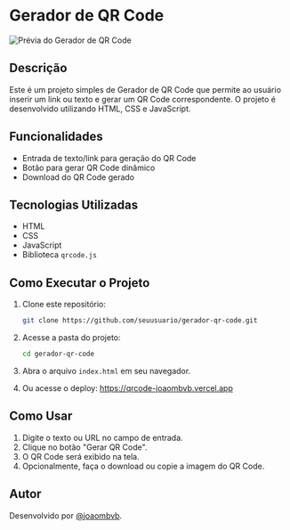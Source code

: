 # Gerador de QR Code

![Prévia do Gerador de QR Code]([screenshot.png](https://media.licdn.com/dms/image/v2/D4D22AQF_DgZaL1Wlrw/feedshare-shrink_2048_1536/B4DZWmWsb4GkAo-/0/1742252725634?e=1745452800&v=beta&t=bkx2BOU6ES6r4BSwDkzvZWJh5Tk0Me2HmRlBh9DFf3w))


## Descrição
Este é um projeto simples de Gerador de QR Code que permite ao usuário inserir um link ou texto e gerar um QR Code correspondente. O projeto é desenvolvido utilizando HTML, CSS e JavaScript.

## Funcionalidades
- Entrada de texto/link para geração do QR Code
- Botão para gerar QR Code dinâmico
- Download do QR Code gerado

## Tecnologias Utilizadas
- HTML
- CSS
- JavaScript
- Biblioteca `qrcode.js`

## Como Executar o Projeto
1. Clone este repositório:
   ```sh
   git clone https://github.com/seuusuario/gerador-qr-code.git
   ```
2. Acesse a pasta do projeto:
   ```sh
   cd gerador-qr-code
   ```
3. Abra o arquivo `index.html` em seu navegador.

4. Ou acesse o deploy: https://qrcode-joaombvb.vercel.app

## Como Usar
1. Digite o texto ou URL no campo de entrada.
2. Clique no botão "Gerar QR Code".
3. O QR Code será exibido na tela.
4. Opcionalmente, faça o download ou copie a imagem do QR Code.

## Autor
Desenvolvido por [@joaombvb](https://github.com/joaombvb).

